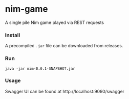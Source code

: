 # nim-game
A single pile Nim game played via REST requests

### Install
A precompiled `.jar` file can be downloaded from releases.

### Run
`java -jar nim-0.0.1-SNAPSHOT.jar`

### Usage
Swagger UI can be found at http://localhost:9090/swagger
